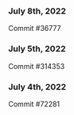 ### July 8th, 2022

Commit #36777

### July 5th, 2022

Commit #314353


### July 4th, 2022

Commit #72281
